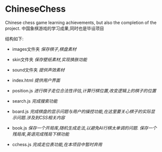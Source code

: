 # ChineseChess
Chinese chess game learning achievements, but also the completion of the project.
中国象棋游戏的学习成果,同时也是毕设项目

结构如下:
* images文件夹
    *保存棋子,棋盘素材*
* skin文件夹
    *保存壁纸素材,实现换肤功能*
* sound文件夹
    *提供声效素材*
* index.html
    *提供用户界面*
* position.js
    *进行棋子走位合法性评估,计算行棋位置,改变逻辑上的棋子的位置*
* search.js
    *完成搜索功能*
* board.js
    *完成棋盘的显示问题与用户的操控功能,在这里要关心棋子的实际显示问题.涉及到CSS相关内容*
* book.js
    *保存一个开局库,随机生成走法,以避免AI行棋太单调的问题.*
    *保存一个残局库,英语完成残局下棋功能*
    
* cchess.js
    *完成走位表功能,在本项目中暂时弃用*
